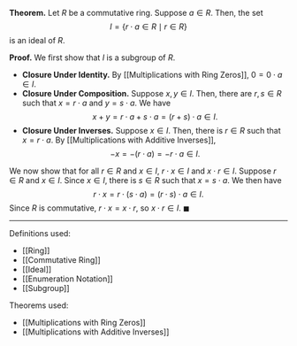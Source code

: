 **Theorem.** Let $R$ be a commutative ring. Suppose $a\in R$. Then, the set $$I=\{r\cdot a\in R\mid r\in R\}$$is an ideal of $R$.

**Proof.** We first show that $I$ is a subgroup of $R$.
- **Closure Under Identity.** By [[Multiplications with Ring Zeros]], $0=0\cdot a\in I$.
- **Closure Under Composition.** Suppose $x,y\in I$. Then, there are $r,s\in R$ such that $x=r\cdot a$ and $y=s\cdot a$. We have $$x+y=r\cdot a+s\cdot a=(r+s)\cdot a\in I.$$
- **Closure Under Inverses.** Suppose $x\in I$. Then, there is $r\in R$ such that $x=r\cdot a$. By [[Multiplications with Additive Inverses]], $$-x=-(r\cdot a)=-r\cdot a\in I.$$

We now show that for all $r\in R$ and $x\in I$, $r\cdot x\in I$ and $x\cdot r\in I$. Suppose $r\in R$ and $x\in I$. Since $x\in I$, there is $s\in R$ such that $x=s\cdot a$. We then have $$r\cdot x=r\cdot (s\cdot a)=(r\cdot s)\cdot a\in I.$$Since $R$ is commutative, $r\cdot x=x\cdot r$, so $x\cdot r\in I$. $\blacksquare$
***
Definitions used:
- [[Ring]]
- [[Commutative Ring]]
- [[Ideal]]
- [[Enumeration Notation]]
- [[Subgroup]]

Theorems used:
- [[Multiplications with Ring Zeros]]
- [[Multiplications with Additive Inverses]]
